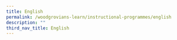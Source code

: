 ```yaml
---
title: English
permalink: /woodgrovians-learn/instructional-programmes/english
description: ""
third_nav_title: English
---
```

